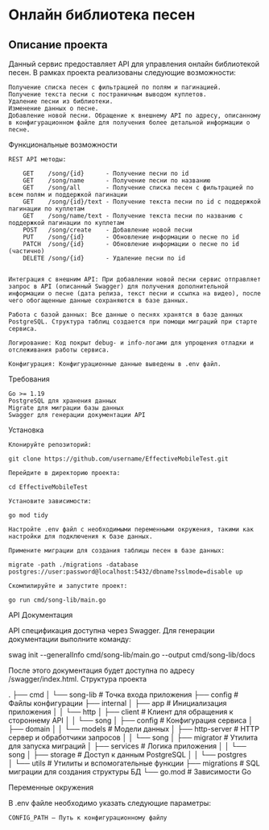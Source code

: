 # Онлайн библиотека песен 
## Описание проекта

Данный сервис предоставляет API для управления онлайн библиотекой песен. В рамках проекта реализованы следующие возможности:

    Получение списка песен с фильтрацией по полям и пагинацией.
    Получение текста песни с постраничным выводом куплетов.
    Удаление песни из библиотеки.
    Изменение данных о песне.
    Добавление новой песни. Обращение к внешнему API по адресу, описанному в конфигурационном файле для получения более детальной информации о песне.

Функциональные возможности

    REST API методы:

        GET    /song/{id}      - Получение песни по id       
        GET    /song/name      - Получение песни по названию 
        GET    /song/all       - Получение списка песен с фильтрацией по всем полям и поддержкой пагинации
        GET    /song/{id}/text - Получение текста песни по id с поддержкой пагинации по куплетам      
        GET    /song/name/text - Получение текста песни по названию с поддержкой пагинации по куплетам
        POST   /song/create    - Добавление новой песни 
        PUT    /song/{id}      - Обновление информации о песне по id
        PATCH  /song/{id}      - Обновление информации о песне по id (частично)
        DELETE /song/{id}      - Удаление песни по id

    
    Интеграция с внешним API: При добавлении новой песни сервис отправляет запрос в API (описанный Swagger) для получения дополнительной информации о песне (дата релиза, текст песни и ссылка на видео), после чего обогащенные данные сохраняются в базе данных.

    Работа с базой данных: Все данные о песнях хранятся в базе данных PostgreSQL. Структура таблиц создается при помощи миграций при старте сервиса.

    Логирование: Код покрыт debug- и info-логами для упрощения отладки и отслеживания работы сервиса.

    Конфигурация: Конфигурационные данные выведены в .env файл.

Требования

    Go >= 1.19
    PostgreSQL для хранения данных
    Migrate для миграции базы данных
    Swagger для генерации документации API

Установка

    Клонируйте репозиторий:

    git clone https://github.com/username/EffectiveMobileTest.git

    Перейдите в директорию проекта:

    cd EffectiveMobileTest

    Установите зависимости:

    go mod tidy

    Настройте .env файл с необходимыми переменными окружения, такими как настройки для подключения к базе данных.

    Примените миграции для создания таблицы песен в базе данных:

    migrate -path ./migrations -database postgres://user:password@localhost:5432/dbname?sslmode=disable up

    Скомпилируйте и запустите проект:

    go run cmd/song-lib/main.go

API Документация

API спецификация доступна через Swagger. Для генерации документации выполните команду:

  swag init --generalInfo cmd/song-lib/main.go --output cmd/song-lib/docs 

После этого документация будет доступна по адресу /swagger/index.html.
Структура проекта


.
├── cmd
│   └── song-lib           # Точка входа приложения
├── config                 # Файлы конфигурации
├── internal
│   ├── app                # Инициализация приложения
│   │   └── http
│   ├── client             # Клиент для обращения к стороннему API
│   │   └── song
│   ├── config             # Конфигурация сервиса
│   ├── domain
│   │   └── models         # Модели данных
│   ├── http-server        # HTTP сервер и обработчики запросов
│   │   └── song
│   ├── migrator           # Утилита для запуска миграций 
│   ├── services           # Логика приложения
│   │   └── song
│   ├── storage            # Доступ к данным PostgreSQL
│   │   └── postgres        
│   └── utils              # Утилиты и вспомогательные функции
├── migrations             # SQL миграции для создания структуры БД
└── go.mod                 # Зависимости Go


Переменные окружения

В .env файле необходимо указать следующие параметры:

    CONFIG_PATH — Путь к конфигурационному файлу

